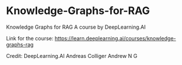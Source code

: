 # Knowledge-Graphs-for-RAG
Knowledge Graphs for RAG 
 A course by DeepLearning.AI

 Link for the course: https://learn.deeplearning.ai/courses/knowledge-graphs-rag

Credit:
  DeepLearning.AI
  Andreas Colliger
  Andrew N G
